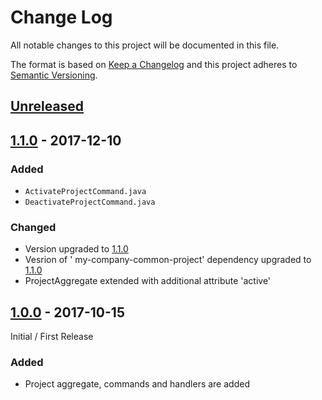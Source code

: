 # Change Log

All notable changes to this project will be documented in this file.

The format is based on [Keep a Changelog](http://keepachangelog.com/)
and this project adheres to [Semantic Versioning](http://semver.org/).

## [Unreleased][]

[Unreleased]: https://github.com/ivans-innovation-lab/my-company-project-domain/compare/1.1.0...HEAD

## [1.1.0][] - 2017-12-10

[1.1.0]: https://github.com/ivans-innovation-lab/my-company-project-domain/compare/1.0.0...1.1.0

### Added

- `ActivateProjectCommand.java`
- `DeactivateProjectCommand.java`

### Changed

-  Version upgraded to [1.1.0]
-  Vesrion of ' my-company-common-project' dependency upgraded to [1.1.0]
-  ProjectAggregate extended with additional attribute 'active'

## [1.0.0][] - 2017-10-15

Initial / First Release

[1.0.0]: https://github.com/ivans-innovation-lab/my-company-project-domain/tree/1.0.0

### Added

-   Project aggregate, commands and handlers are added

